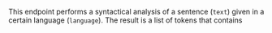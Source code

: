 This endpoint performs a syntactical analysis of a sentence (`text`) given in a certain language (`language`). The result is a list of tokens that contains